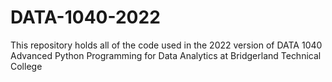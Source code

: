 # DATA-1040-2022
This repository holds all of the code used in the 2022 version of DATA 1040 Advanced Python Programming for Data Analytics at Bridgerland Technical College
